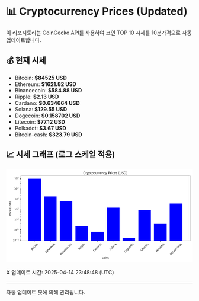 
# 📊 Cryptocurrency Prices (Updated)

이 리포지토리는 CoinGecko API를 사용하여 코인 TOP 10 시세를 10분가격으로 자동 업데이트합니다.

## 💰 현재 시세
- Bitcoin: **$84525 USD**
- Ethereum: **$1621.82 USD**
- Binancecoin: **$584.88 USD**
- Ripple: **$2.13 USD**
- Cardano: **$0.634664 USD**
- Solana: **$129.55 USD**
- Dogecoin: **$0.158702 USD**
- Litecoin: **$77.12 USD**
- Polkadot: **$3.67 USD**
- Bitcoin-cash: **$323.79 USD**

## 📈 시세 그래프 (로그 스케일 적용)
![Crypto Prices](crypto_prices.png)

⏳ 업데이트 시간: 2025-04-14 23:48:48 (UTC)

---
자동 업데이트 봇에 의해 관리됩니다.
